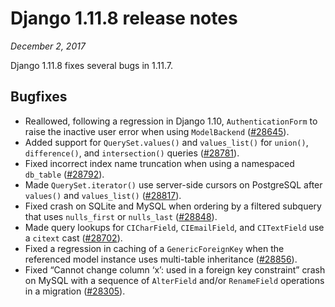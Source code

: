 # Django 1.11.8 release notes

*December 2, 2017*

Django 1.11.8 fixes several bugs in 1.11.7.

## Bugfixes

* Reallowed, following a regression in Django 1.10, `AuthenticationForm` to
  raise the inactive user error when using `ModelBackend` ([#28645](https://code.djangoproject.com/ticket/28645)).
* Added support for `QuerySet.values()` and `values_list()` for
  `union()`, `difference()`, and `intersection()` queries
  ([#28781](https://code.djangoproject.com/ticket/28781)).
* Fixed incorrect index name truncation when using a namespaced `db_table`
  ([#28792](https://code.djangoproject.com/ticket/28792)).
* Made `QuerySet.iterator()` use server-side cursors on PostgreSQL after
  `values()` and `values_list()` ([#28817](https://code.djangoproject.com/ticket/28817)).
* Fixed crash on SQLite and MySQL when ordering by a filtered subquery that
  uses `nulls_first` or `nulls_last` ([#28848](https://code.djangoproject.com/ticket/28848)).
* Made query lookups for `CICharField`, `CIEmailField`, and `CITextField`
  use a `citext` cast ([#28702](https://code.djangoproject.com/ticket/28702)).
* Fixed a regression in caching of a `GenericForeignKey` when the referenced
  model instance uses multi-table inheritance ([#28856](https://code.djangoproject.com/ticket/28856)).
* Fixed “Cannot change column ‘x’: used in a foreign key constraint” crash on
  MySQL with a sequence of `AlterField` and/or `RenameField` operations in
  a migration ([#28305](https://code.djangoproject.com/ticket/28305)).
